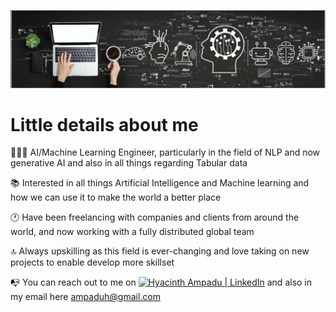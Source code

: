 ![alt_text](https://github.com/JoAmps/Classical-Machine-Learning-Folder/blob/main/Screenshot%202023-02-02%20at%208.41.34%20PM.png)

# Little details about me 

👨🏾‍💻 AI/Machine Learning Engineer, particularly in the field of NLP and now generative AI and also in all things regarding Tabular data

📚 Interested in all things Artificial Intelligence and Machine learning and how we can use it to make the world a better place

🕐 Have been freelancing with companies and clients from around the world, and now working with a fully distributed global team

🔝 Always upskilling as this field is ever-changing and love taking on new projects to enable develop more skillset


📭 You can reach out to me on <a href="https://www.linkedin.com/in/hyacinth-ampadu/"><img align="!" src="https://raw.githubusercontent.com/yushi1007/yushi1007/main/images/linkedin.svg" alt="Hyacinth Ampadu | LinkedIn" width="21px"/></a> and also in my email here  ampaduh@gmail.com




